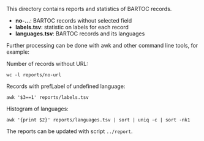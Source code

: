 This directory contains reports and statistics of BARTOC records.

* **no-...**: BARTOC records without selected field
* **labels.tsv**: statistic on labels for each record
* **languages.tsv**: BARTOC records and its languages 

Further processing can be done with awk and other command line tools, for example:

Number of records without URL:

    wc -l reports/no-url

Records with prefLabel of undefined language:

    awk '$3==1' reports/labels.tsv

Histogram of languages:

    awk '{print $2}' reports/languages.tsv | sort | uniq -c | sort -nk1

The reports can be updated with script `../report`.
